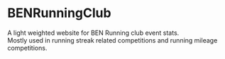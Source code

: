 # BENRunningClub
A light weighted website for BEN Running club event stats.<br>
Mostly used in running streak related competitions and running mileage competitions.
